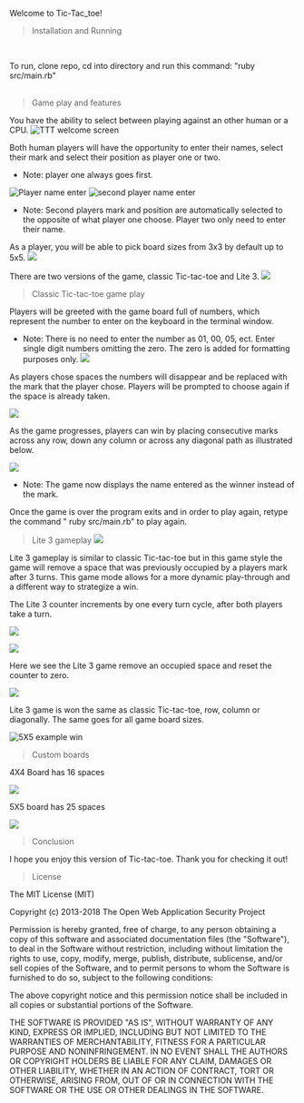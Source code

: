  Welcome to Tic-Tac_toe! <br />
>Installation and Running
<br />

To run, clone repo, cd into directory and run this command: "ruby src/main.rb"
<br />
<br />


>Game play and features
>
You have the ability to select between playing against an other human or a CPU.
![TTT welcome screen](https://user-images.githubusercontent.com/104442990/172941910-373e52c4-ff50-4da3-afa3-7eb50ab8fd08.png)

Both human players will have the opportunity to enter their names, select their mark and select their position as player one or two.
* Note: player one always goes first.

![Player name enter](https://user-images.githubusercontent.com/104442990/172941912-a0428211-84bd-411c-ac12-93ecccd4dc35.png)
![second player name enter](https://user-images.githubusercontent.com/104442990/172941917-c4ad9fd3-461c-4dc2-9fb8-a36692612142.png)
* Note: Second players mark and position are automatically selected to the opposite of what player one choose. Player two only need to enter their name.

As a player, you will be able to pick board sizes from 3x3 by default up to 5x5.
![](https://user-images.githubusercontent.com/104442990/172941918-2df929ae-9b32-4ce5-84dd-4a05c9d62fe6.png)

There are two versions of the game, classic Tic-tac-toe and Lite 3.
![](https://user-images.githubusercontent.com/104442990/172941921-c7f77803-f1f4-44c6-b734-6f76d19d29f3.png)

>Classic Tic-tac-toe game play

Players will be greeted with the game board full of numbers, which represent the number to enter on the keyboard in the terminal window.
* Note: There is no need to enter the number as 01, 00, 05, ect. Enter single digit numbers omitting the zero. The zero is added for formatting purposes only.
![](https://user-images.githubusercontent.com/104442990/172941924-eaf2e9ed-ba2f-4dca-9536-8dd2eca52c11.png)

As players chose spaces the numbers will disappear and be replaced with the mark that the player chose. Players will be prompted to choose again if the space is already taken.

![](https://user-images.githubusercontent.com/104442990/172941926-ac1917b1-d14c-47ad-8070-678e02123f81.png)

As the game progresses, players can win by placing consecutive marks across any row, down any column or across any diagonal path as illustrated below.

![](https://user-images.githubusercontent.com/104442990/172941930-5f66e2eb-26b0-4e08-8da7-d83adba55d8d.png)
* Note: The game now displays the name entered as the winner instead of the mark.

Once the game is over the program exits and in order to play again, retype the command " ruby src/main.rb" to play again.

>Lite 3 gameplay
![](https://user-images.githubusercontent.com/104442990/172941931-bb9b5db9-99a5-4a8d-85df-cb54aeb83ed0.png)

Lite 3 gameplay is similar to classic Tic-tac-toe but in this game style the game will remove a space that was previously occupied by a players mark after 3 turns. This game mode allows for a more dynamic play-through and a different way to strategize a win.

The Lite 3 counter increments by one every turn cycle, after both players take a turn.

![](https://user-images.githubusercontent.com/104442990/172941936-db3c1fa7-427e-4365-aae4-4e052bd9e9a0.png)

![](https://user-images.githubusercontent.com/104442990/172941939-ddf1524c-6b59-4687-ad68-c6efb172dc30.png)

Here we see the Lite 3 game remove an occupied space and reset the counter to zero.

![](https://user-images.githubusercontent.com/104442990/172941941-576e1a5f-6f83-4889-a9dd-17c1a45c1314.png)

Lite 3 game is won the same as classic Tic-tac-toe, row, column or diagonally. The same goes for all game board sizes.

![5X5 example win](https://user-images.githubusercontent.com/104442990/172941943-42470c15-3a03-41d2-bd21-fe0ef52a2438.png)

>Custom boards

4X4 Board has 16 spaces

![](https://user-images.githubusercontent.com/104442990/172941907-5561b08b-ed28-40f0-babc-adf46796618f.png)

5X5 board has 25 spaces

![](https://user-images.githubusercontent.com/104442990/172941909-d38a3807-ea9d-4512-abf9-57dd2cdb6bc3.png)

>Conclusion

I hope you enjoy this version of Tic-tac-toe. Thank you for checking it out!

>License

The MIT License (MIT)

Copyright (c) 2013-2018 The Open Web Application Security Project

Permission is hereby granted, free of charge, to any person obtaining a copy of this software and associated documentation files (the "Software"), to deal in the Software without restriction, including without limitation the rights to use, copy, modify, merge, publish, distribute, sublicense, and/or sell copies of the Software, and to permit persons to whom the Software is furnished to do so, subject to the following conditions:

The above copyright notice and this permission notice shall be included in all copies or substantial portions of the Software.

THE SOFTWARE IS PROVIDED "AS IS", WITHOUT WARRANTY OF ANY KIND, EXPRESS OR IMPLIED, INCLUDING BUT NOT LIMITED TO THE WARRANTIES OF MERCHANTABILITY, FITNESS FOR A PARTICULAR PURPOSE AND NONINFRINGEMENT. IN NO EVENT SHALL THE AUTHORS OR COPYRIGHT HOLDERS BE LIABLE FOR ANY CLAIM, DAMAGES OR OTHER LIABILITY, WHETHER IN AN ACTION OF CONTRACT, TORT OR OTHERWISE, ARISING FROM, OUT OF OR IN CONNECTION WITH THE SOFTWARE OR THE USE OR OTHER DEALINGS IN THE SOFTWARE.
